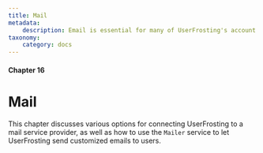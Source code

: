 ```yaml
---
title: Mail
metadata:
    description: Email is essential for many of UserFrosting's account features, including account verification and password reset requests.
taxonomy:
    category: docs
---
```


#### Chapter 16

# Mail

This chapter discusses various options for connecting UserFrosting to a mail service provider, as well as how to use the `Mailer` service to let UserFrosting send customized emails to users.
